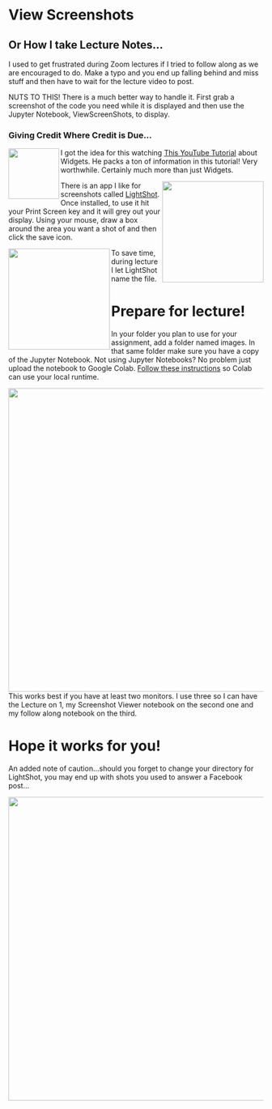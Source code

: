 # View Screenshots
## Or How I take Lecture Notes...
I used to get frustrated during Zoom lectures if I tried to follow along as we are encouraged to do.  Make a typo and you end up falling behind and miss stuff and then have to wait for the lecture video to post.

NUTS TO THIS!  There is a much better way to handle it.  First grab a screenshot of the code you need while it is displayed and then use the Jupyter Notebook, ViewScreenShots, to display.

### Giving Credit Where Credit is Due...

<img align="left" src="https://github.com/vjmiyagi/vjmiyagi.github.io/blob/master/img/WidgetTutorial.png?raw=true" width=100>

I got the idea for this watching [This YouTube Tutorial](https://www.youtube.com/watch?v=SDy7aBahFuQ) about Widgets.  He packs a ton of information in this tutorial!  Very worthwhile.  Certainly much more than just Widgets.

<img align="right" src="https://github.com/vjmiyagi/vjmiyagi.github.io/blob/master/img/LightShot.png?raw=true" width=200>

There is an app I like for screenshots called [LightShot](https://app.prntscr.com/en/index.html).  Once installed, to use it hit your Print Screen key and it will grey out your display.  Using your mouse, draw a box around the area you want a shot of and then click the save icon.

<img align="left" src="https://github.com/vjmiyagi/vjmiyagi.github.io/blob/master/img/SaveIcon.png?raw=true" width=200>

To save time, during lecture I let LightShot name the file.

# Prepare for lecture!

In your folder you plan to use for your assignment, add a folder named images.  In that same folder make sure you have a copy of the Jupyter Notebook.  Not using Jupyter Notebooks?  No problem just upload the notebook to Google Colab. [Follow these instructions](https://research.google.com/colaboratory/local-runtimes.html) so Colab can use your local runtime.

<img align="right" src="https://github.com/vjmiyagi/vjmiyagi.github.io/blob/master/img/Screenshot_1.png?raw=true" width=600>

This works best if you have at least two monitors.  I use three so I can have the Lecture on 1, my Screenshot Viewer notebook on the second one and my follow along notebook on the third.

# Hope it works for you!

An added note of caution...should you forget to change your directory for LightShot, you may end up with shots you used to answer a Facebook post...

<img align="left" src="https://github.com/vjmiyagi/vjmiyagi.github.io/blob/master/img/emu.png?raw=true" width=600>


